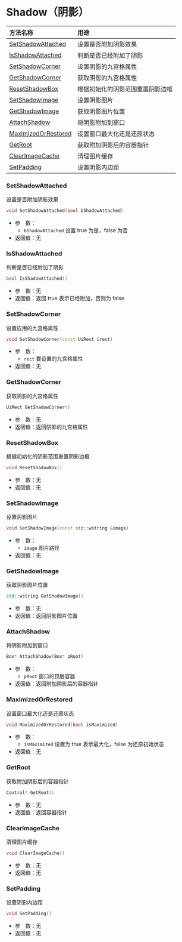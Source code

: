 # Shadow（阴影）

| 方法名称 | 用途 |
| :--- | :--- |
| [SetShadowAttached](#SetShadowAttached) | 设置是否附加阴影效果 |
| [IsShadowAttached](#IsShadowAttached) | 判断是否已经附加了阴影 |
| [SetShadowCorner](#SetShadowCorner) | 设置阴影的九宫格属性 |
| [GetShadowCorner](#GetShadowCorner) | 获取阴影的九宫格属性 |
| [ResetShadowBox](#ResetShadowBox) | 根据初始化的阴影范围重置阴影边框 |
| [SetShadowImage](#SetShadowImage) | 设置阴影图片 |
| [GetShadowImage](#GetShadowImage) | 获取阴影图片位置 |
| [AttachShadow](#AttachShadow) | 将阴影附加到窗口 |
| [MaximizedOrRestored](#MaximizedOrRestored) | 设置窗口最大化还是还原状态 |
| [GetRoot](#GetRoot) | 获取附加阴影后的容器指针 |
| [ClearImageCache](#ClearImageCache) | 清理图片缓存 |
| [SetPadding](#SetPadding) | 设置阴影内边距 |

### SetShadowAttached

设置是否附加阴影效果

```cpp
void SetShadowAttached(bool bShadowAttached)
```

 - 参&emsp;数：  
    - `bShadowAttached` 设置 true 为是，false 为否
 - 返回值：无

### IsShadowAttached

判断是否已经附加了阴影

```cpp
bool IsShadowAttached()
```

 - 参&emsp;数：无  
 - 返回值：返回 true 表示已经附加，否则为 false

### SetShadowCorner

设置应用的九宫格属性

```cpp
void SetShadowCorner(const UiRect &rect)
```

 - 参&emsp;数：  
    - `rect` 要设置的九宫格属性
 - 返回值：无

### GetShadowCorner

获取阴影的九宫格属性

```cpp
UiRect GetShadowCorner()
```

 - 参&emsp;数：无  
 - 返回值：返回阴影的九宫格属性

### ResetShadowBox

根据初始化的阴影范围重置阴影边框

```cpp
void ResetShadowBox()
```

 - 参&emsp;数：无  
 - 返回值：无

### SetShadowImage

设置阴影图片

```cpp
void SetShadowImage(const std::wstring &image)
```

 - 参&emsp;数：  
    - `image` 图片路径
 - 返回值：无

### GetShadowImage

获取阴影图片位置

```cpp
std::wstring GetShadowImage()
```

 - 参&emsp;数：无  
 - 返回值：返回阴影图片位置

### AttachShadow

将阴影附加到窗口

```cpp
Box* AttachShadow(Box* pRoot)
```

 - 参&emsp;数：  
    - `pRoot` 窗口的顶层容器
 - 返回值：返回附加阴影后的容器指针

### MaximizedOrRestored

设置窗口最大化还是还原状态

```cpp
void MaximizedOrRestored(bool isMaximized)
```

 - 参&emsp;数：  
    - `isMaximized` 设置为 true 表示最大化，false 为还原初始状态
 - 返回值：无

### GetRoot

获取附加阴影后的容器指针

```cpp
Control* GetRoot()
```

 - 参&emsp;数：无  
 - 返回值：返回容器指针

### ClearImageCache

清理图片缓存

```cpp
void ClearImageCache()
```

 - 参&emsp;数：无  
 - 返回值：无

### SetPadding

设置阴影内边距

```cpp
void SetPadding()
```

 - 参&emsp;数：无  
 - 返回值：无

